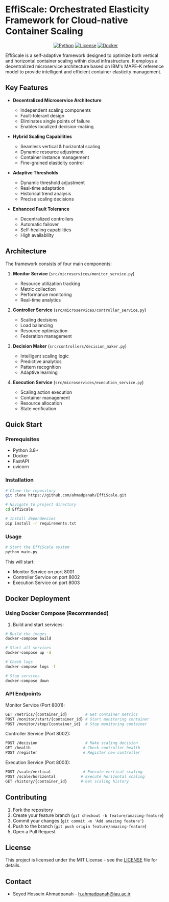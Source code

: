 # EffiScale: Orchestrated Elasticity Framework for Cloud-native Container Scaling

<div align="center">

[![Python](https://img.shields.io/badge/python-3.8+-blue.svg)](https://www.python.org/downloads/)
[![License](https://img.shields.io/badge/license-MIT-green.svg)](LICENSE)
[![Docker](https://img.shields.io/badge/docker-supported-blue.svg)](https://www.docker.com/)

</div>

EffiScale is a self-adaptive framework designed to optimize both vertical and horizontal container scaling within cloud infrastructure. It employs a decentralized microservice architecture based on IBM's MAPE-K reference model to provide intelligent and efficient container elasticity management.

## Key Features

- **Decentralized Microservice Architecture**
  - Independent scaling components 
  - Fault-tolerant design
  - Eliminates single points of failure
  - Enables localized decision-making

- **Hybrid Scaling Capabilities**
  - Seamless vertical & horizontal scaling
  - Dynamic resource adjustment
  - Container instance management
  - Fine-grained elasticity control

- **Adaptive Thresholds**
  - Dynamic threshold adjustment
  - Real-time adaptation
  - Historical trend analysis
  - Precise scaling decisions

- **Enhanced Fault Tolerance**
  - Decentralized controllers
  - Automatic failover
  - Self-healing capabilities
  - High availability

## Architecture

The framework consists of four main components:

1. **Monitor Service** (`src/microservices/monitor_service.py`)
   - Resource utilization tracking
   - Metric collection
   - Performance monitoring
   - Real-time analytics

2. **Controller Service** (`src/microservices/controller_service.py`) 
   - Scaling decisions
   - Load balancing
   - Resource optimization
   - Federation management

3. **Decision Maker** (`src/controllers/decision_maker.py`)
   - Intelligent scaling logic
   - Predictive analytics
   - Pattern recognition
   - Adaptive learning

4. **Execution Service** (`src/microservices/execution_service.py`)
   - Scaling action execution
   - Container management
   - Resource allocation
   - State verification

## Quick Start

### Prerequisites

- Python 3.8+
- Docker
- FastAPI
- uvicorn

### Installation

```bash
# Clone the repository
git clone https://github.com/ahmadpanah/EffiScale.git

# Navigate to project directory 
cd EffiScale

# Install dependencies
pip install -r requirements.txt
```

### Usage

```bash
# Start the EffiScale system
python main.py
```

This will start:
- Monitor Service on port 8001
- Controller Service on port 8002  
- Execution Service on port 8003

## Docker Deployment

### Using Docker Compose (Recommended)

1. Build and start services:
```bash
# Build the images
docker-compose build

# Start all services
docker-compose up -d

# Check logs
docker-compose logs -f

# Stop services
docker-compose down

```

### API Endpoints

Monitor Service (Port 8001):
```bash
GET /metrics/{container_id}        # Get container metrics
POST /monitor/start/{container_id} # Start monitoring container
POST /monitor/stop/{container_id}  # Stop monitoring container
```

Controller Service (Port 8002):
```bash
POST /decision                     # Make scaling decision
GET /health                       # Check controller health
POST /register                    # Register new controller
```

Execution Service (Port 8003):
```bash
POST /scale/vertical              # Execute vertical scaling
POST /scale/horizontal           # Execute horizontal scaling
GET /history/{container_id}      # Get scaling history
```

## Contributing

1. Fork the repository
2. Create your feature branch (`git checkout -b feature/amazing-feature`)
3. Commit your changes (`git commit -m 'Add amazing feature'`)
4. Push to the branch (`git push origin feature/amazing-feature`)
5. Open a Pull Request

## License

This project is licensed under the MIT License - see the [LICENSE](LICENSE) file for details.

## Contact

- Seyed Hossein Ahmadpanah - h.ahmadpanah@iau.ac.ir